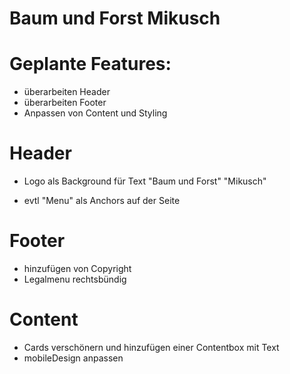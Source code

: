 # Baum und Forst Mikusch

# Geplante Features:
- überarbeiten Header
- überarbeiten Footer
- Anpassen von Content und Styling


# Header
- Logo als Background für Text
    "Baum und Forst"
    "Mikusch"

- evtl "Menu" als Anchors auf der Seite

# Footer
- hinzufügen von Copyright
- Legalmenu rechtsbündig

# Content
- Cards verschönern und hinzufügen einer Contentbox mit Text
- mobileDesign anpassen